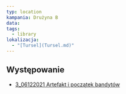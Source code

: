 ```yaml
---
typ: location
kampania: Drużyna B
data: 
tags:
  - library
lokalizacja:
  - "[Tursel](Tursel.md)"
---
```



## Występowanie
- [3_06122021 Artefakt i początek bandytów](../sesje/3_06122021%20Artefakt%20i%20pocz%C4%85tek%20bandyt%C3%B3w.md)
